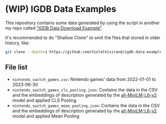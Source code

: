 # (WIP) IGDB Data Examples

This repository contains some data generated by using the script in another my repo called ["IGDB Data Download Example"](https://github.com/VioletVivirand/igdb-data-demo).

It's recommended to do "Shallow Clone" to omit the files that stored in older history, like:

```bash
git clone --depth=1 https://github.com/VioletVivirand/igdb-data-examples.git
```

## File list

* `nintendo_switch_games.csv`: Nintendo games' data from 2022-01-01 to 2023-06-30
* `nintendo_switch_games_cls_pooling.json`: Contains the data in the CSV and the embeddings of description generated by the [all-MiniLM-L6-v2](https://huggingface.co/sentence-transformers/all-MiniLM-L6-v2) model and applied CLS Pooling
* `nintendo_switch_games_mean_pooling.json`: Contains the data in the CSV and the embeddings of description generated by the [all-MiniLM-L6-v2](https://huggingface.co/sentence-transformers/all-MiniLM-L6-v2) model and applied Mean Pooling

